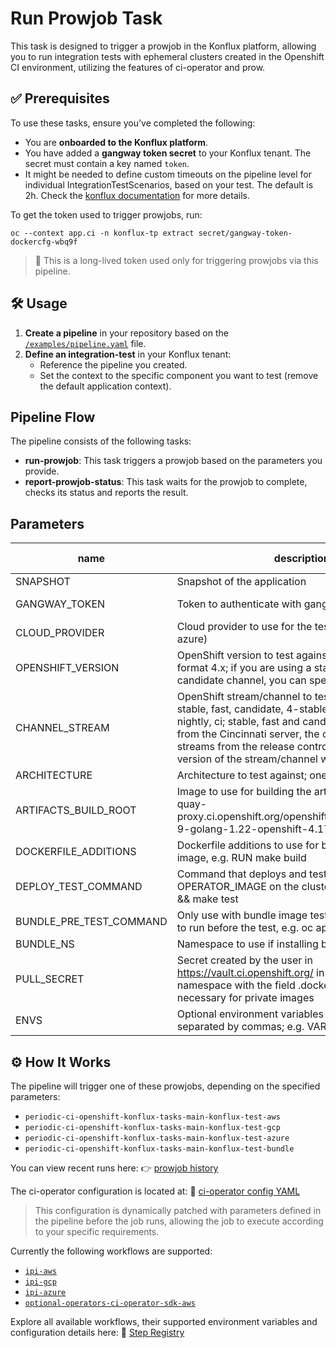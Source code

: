 # Run Prowjob Task
This task is designed to trigger a prowjob in the Konflux platform, allowing you to run integration tests with ephemeral clusters created in the Openshift CI environment, utilizing the features of ci-operator and prow.

## ✅ Prerequisites
To use these tasks, ensure you’ve completed the following:
- You are **onboarded to the Konflux platform**.
- You have added a **gangway token secret** to your Konflux tenant. The secret must contain a key named `token`.
- It might be needed to define custom timeouts on the pipeline level for individual IntegrationTestScenarios, based on your test. The default is 2h. Check the [konflux documentation](https://konflux-ci.dev/docs/testing/integration/editing/) for more details.

To get the token used to trigger prowjobs, run:
```
oc --context app.ci -n konflux-tp extract secret/gangway-token-dockercfg-wbq9f
```
> 🔑 This is a long-lived token used only for triggering prowjobs via this pipeline.


## 🛠️ Usage
1. **Create a pipeline** in your repository based on the [`/examples/pipeline.yaml`](/examples/pipeline.yaml) file.
2. **Define an integration-test** in your Konflux tenant:
    - Reference the pipeline you created.
    - Set the context to the specific component you want to test (remove the default application context).


## Pipeline Flow
The pipeline consists of the following tasks:
- **run-prowjob**: This task triggers a prowjob based on the parameters you provide.
- **report-prowjob-status**: This task waits for the prowjob to complete, checks its status and reports the result.

## Parameters
| name | description | default value | required |
|------|-------------|----------------|----------|
| SNAPSHOT | Snapshot of the application |  | true |
| GANGWAY_TOKEN | Token to authenticate with gangway | gangway-token | false |
| CLOUD_PROVIDER | Cloud provider to use for the test (one of aws, gcp, azure) | aws | false |
| OPENSHIFT_VERSION | OpenShift version to test against; must be in the format 4.x; if you are using a stable, fast or candidate channel, you can specify 4.x.y | 4.18 | false |
| CHANNEL_STREAM | OpenShift stream/channel to test against; one of stable, fast, candidate, 4-stable, nightly, konflux-nightly, ci; stable, fast and candidate are channels from the Cincinnati server, the other ones are streams from the release controller; always the latest version of the stream/channel will be used | stable | false |
| ARCHITECTURE | Architecture to test against; one of amd64, arm64 | amd64 | false |
| ARTIFACTS_BUILD_ROOT | Image to use for building the artifacts image, e.g. quay-proxy.ci.openshift.org/openshift/ci:ocp_builder_rhel-9-golang-1.22-openshift-4.17 |  | true |
| DOCKERFILE_ADDITIONS | Dockerfile additions to use for building the artifacts image, e.g. RUN make build |  | true |
| DEPLOY_TEST_COMMAND | Command that deploys and tests the OPERATOR_IMAGE on the cluster, e.g. make deploy && make test |  | true |
| BUNDLE_PRE_TEST_COMMAND | Only use with bundle image test! Pre-test command to run before the test, e.g. oc apply ... |  | false |
| BUNDLE_NS | Namespace to use if installing bundle image |  | false |
| PULL_SECRET | Secret created by the user in https://vault.ci.openshift.org/ in the test-credential namespace with the field .dockerconfigjson; necessary for private images |  | false |
| ENVS | Optional environment variables to inject into the test; separated by commas; e.g. VAR1=val1,VAR2=val2 |  | false |



## ⚙️ How It Works
The pipeline will trigger one of these prowjobs, depending on the specified parameters:
  - `periodic-ci-openshift-konflux-tasks-main-konflux-test-aws`
  - `periodic-ci-openshift-konflux-tasks-main-konflux-test-gcp`
  - `periodic-ci-openshift-konflux-tasks-main-konflux-test-azure`
  - `periodic-ci-openshift-konflux-tasks-main-konflux-test-bundle`

You can view recent runs here: 👉 [prowjob history](https://prow.ci.openshift.org/?job=periodic-ci-openshift-konflux-tasks-*)

The ci-operator configuration is located at: 📄 [ci-operator config YAML](https://github.com/openshift/release/blob/master/ci-operator/config/openshift/konflux-tasks/openshift-konflux-tasks-main.yaml)
> This configuration is dynamically patched with parameters defined in the pipeline before the job runs, allowing the job to execute according to your specific requirements.

Currently the following workflows are supported:
- [`ipi-aws`](https://steps.ci.openshift.org/workflow/ipi-aws)
- [`ipi-gcp`](https://steps.ci.openshift.org/workflow/ipi-gcp)
- [`ipi-azure`](https://steps.ci.openshift.org/workflow/ipi-azure)
- [`optional-operators-ci-operator-sdk-aws`](https://steps.ci.openshift.org/workflow/optional-operators-ci-operator-sdk-aws)


Explore all available workflows, their supported environment variables and  configuration details here: 🔗 [Step Registry](https://steps.ci.openshift.org)
